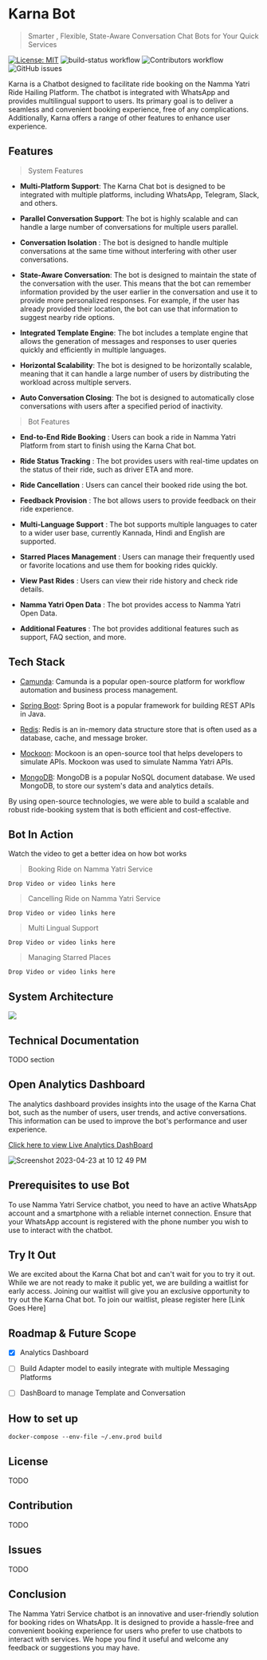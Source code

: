 # Karna Bot

<!--  logo & tag goes here -->


> Smarter , Flexible, State-Aware Conversation Chat Bots for Your Quick Services


[![License: MIT](https://img.shields.io/badge/License-MIT-yellow.svg)](https://opensource.org/licenses/MIT)
![build-status workflow](https://github.com/nishanb/Namma-Bot/actions/workflows/app-deploy.yml/badge.svg)
![Contributors workflow](https://img.shields.io/github/contributors/nishanb/Namma-Bot)
![GitHub issues](https://img.shields.io/github/issues/nishanb/Namma-Bot)

Karna is a Chatbot designed to facilitate ride booking on the Namma Yatri Ride Hailing Platform. The chatbot is
integrated with WhatsApp and provides multilingual support to users. Its primary goal is to deliver a seamless and
convenient booking experience, free of any complications. Additionally, Karna offers a range of other features to
enhance user experience.

## Features

> System Features

- **Multi-Platform Support**: The Karna Chat bot is designed to be integrated with multiple platforms, including WhatsApp, Telegram, Slack, and others. 


- **Parallel Conversation Support**: The bot is highly scalable and can handle a large number of conversations for multiple users parallel. 


- **Conversation Isolation** : The bot is designed to handle multiple conversations at the same time without interfering with other user conversations.


- **State-Aware Conversation**: The bot is designed to maintain the state of the conversation with the user. This means that the bot can remember information provided by the user earlier in the conversation and use it to provide more personalized responses. For example, if the user has already provided their location, the bot can use that information to suggest nearby ride options.


- **Integrated Template Engine**: The bot includes a template engine that allows the generation of messages and responses to user queries quickly and efficiently in multiple languages.


- **Horizontal Scalability**: The bot is designed to be horizontally scalable, meaning that it can handle a large number of users by distributing the workload across multiple servers.


- **Auto Conversation Closing**: The bot is designed to automatically close conversations with users after a specified period of inactivity.

> Bot Features

- **End-to-End Ride Booking** : Users can book a ride in Namma Yatri Platform from start to finish using the Karna Chat bot.


- **Ride Status Tracking** : The bot provides users with real-time updates on the status of their ride, such as driver
  ETA and more.


- **Ride Cancellation** : Users can cancel their booked ride using the bot.


- **Feedback Provision** : The bot allows users to provide feedback on their ride experience.


- **Multi-Language Support** : The bot supports multiple languages to cater to a wider user base, currently Kannada,
  Hindi and English are supported.


- **Starred Places Management** : Users can manage their frequently used or favorite locations and use them for booking
  rides quickly.


- **View Past Rides** : Users can view their ride history and check ride details.


- **Namma Yatri Open Data** : The bot provides access to Namma Yatri Open Data.


- **Additional Features** : The bot provides additional features such as support, FAQ section, and more.

## Tech Stack

- [Camunda](https://camunda.com/): Camunda is a popular open-source platform for workflow automation and business process management.


- [Spring Boot](https://spring.io/projects/spring-boot): Spring Boot is a popular framework for building REST APIs in Java.


- [Redis](https://redis.io/):  Redis is an in-memory data structure store that is often used as a database, cache, and message broker.


- [Mockoon](https://mockoon.com/): Mockoon is an open-source tool that helps developers to simulate APIs. Mockoon was used to simulate Namma Yatri APIs.


- [MongoDB](https://www.mongodb.com/): MongoDB is a popular NoSQL document database. We used MongoDB, to store our system's data and analytics details.

By using open-source technologies, we were able to build a scalable and robust ride-booking system that is both efficient and cost-effective.

## Bot In Action

Watch the video to get a better idea on how bot works

> Booking Ride on Namma Yatri Service

`Drop Video or video links here`


> Cancelling Ride on Namma Yatri Service

`Drop Video or video links here`

> Multi Lingual Support

`Drop Video or video links here`

> Managing Starred Places

`Drop Video or video links here`

## System Architecture

![](assets/design/karna-bot-hld-v1.png)

## Technical Documentation

TODO section

## Open Analytics Dashboard
The analytics dashboard provides insights into the usage of the Karna Chat bot, such as the number of users, user trends, and active conversations. This information can be used to improve the bot's performance and user experience.

[Click here to view Live Analytics DashBoard ](https://charts.mongodb.com/charts-test-hwppi/public/dashboards/5f6a3bd3-8ed8-44e9-8480-f9915f290cc7)

![Screenshot 2023-04-23 at 10 12 49 PM](https://user-images.githubusercontent.com/21797317/233852809-a395d560-e6a5-4d26-99dc-d31dd7859cf7.png)


## Prerequisites to use Bot

To use Namma Yatri Service chatbot, you need to have an active WhatsApp account and a smartphone with a reliable
internet connection. Ensure that your WhatsApp account is registered with the phone number you wish to use to interact
with the chatbot.

## Try It Out
We are excited about the Karna Chat bot and can't wait for you to try it out. While we are not ready to make it public yet, we are building a waitlist for early access. Joining our waitlist will give you an exclusive opportunity to try out the Karna Chat bot. To join our waitlist, please register here [Link Goes Here]

## Roadmap & Future Scope
- [X] Analytics Dashboard
- [ ] Build Adapter model to easily integrate with multiple Messaging Platforms
- [ ] DashBoard to manage Template and Conversation




## How to set up

`docker-compose --env-file ~/.env.prod build`

## License

TODO

## Contribution

TODO

## Issues

TODO

## Conclusion

The Namma Yatri Service chatbot is an innovative and user-friendly solution for booking rides on WhatsApp. It is
designed to provide a hassle-free and convenient booking experience for users who prefer to use chatbots to interact
with services. We hope you find it useful and welcome any feedback or suggestions you may have.





